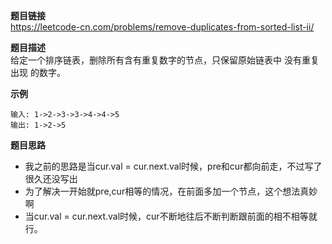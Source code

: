 **题目链接**  
https://leetcode-cn.com/problems/remove-duplicates-from-sorted-list-ii/  

**题目描述**  
给定一个排序链表，删除所有含有重复数字的节点，只保留原始链表中 没有重复出现 的数字。

**示例**  
```
输入: 1->2->3->3->4->4->5
输出: 1->2->5
```

**题目思路**  
* 我之前的思路是当cur.val = cur.next.val时候，pre和cur都向前走，不过写了很久还没写出
* 为了解决一开始就pre,cur相等的情况，在前面多加一个节点，这个想法真妙啊
* 当cur.val = cur.next.val时候，cur不断地往后不断判断跟前面的相不相等就行。
